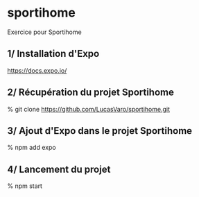 # sportihome
Exercice pour Sportihome
## 1/ Installation d'Expo
https://docs.expo.io/
## 2/ Récupération du projet Sportihome
% git clone https://github.com/LucasVaro/sportihome.git
## 3/ Ajout d'Expo dans le projet Sportihome
% npm add expo
## 4/ Lancement du projet
% npm start
